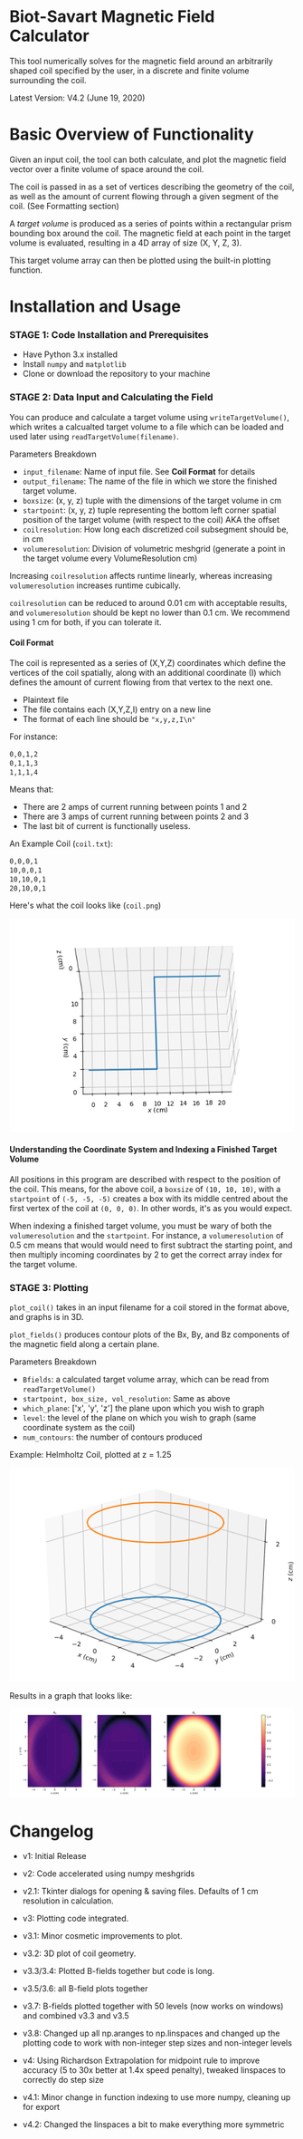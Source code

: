 # Biot-Savart Magnetic Field Calculator

This tool numerically solves for the magnetic field around an arbitrarily shaped coil specified by the user, in a discrete and finite volume surrounding the coil.

Latest Version: V4.2 (June 19, 2020)

# Basic Overview of Functionality
Given an input coil, the tool can both calculate, and plot the magnetic field vector over a finite volume of space around the coil.

The coil is passed in as a set of vertices describing the geometry of the coil, as well as the amount of current flowing through a given segment of the coil. (See Formatting section)

A *target volume* is produced as a series of points within a rectangular prism bounding box around the coil. The magnetic field at each point in the target volume is evaluated, resulting in a 4D array of size (X, Y, Z, 3).

This target volume array can then be plotted using the built-in plotting function.


# Installation and Usage
### STAGE 1: Code Installation and Prerequisites
* Have Python 3.x installed
* Install `numpy` and `matplotlib`
* Clone or download the repository to your machine

### STAGE 2: Data Input and Calculating the Field

You can produce and calculate a target volume using `writeTargetVolume()`, which writes a calcualted target volume to a file which can be loaded and used later using `readTargetVolume(filename)`.

Parameters Breakdown
* `input_filename`: Name of input file. See **Coil Format** for details
* `output_filename`: The name of the file in which we store the finished target volume.
* `boxsize`: (x, y, z) tuple with the dimensions of the target volume in cm
* `startpoint`: (x, y, z) tuple representing the bottom left corner spatial position of the target volume (with respect to the coil) AKA the offset
* `coilresolution`: How long each discretized coil subsegment should be, in cm
* `volumeresolution`: Division of volumetric meshgrid (generate a point in the target volume every VolumeResolution cm)

Increasing `coilresolution` affects runtime linearly, whereas increasing `volumeresolution` increases runtime cubically.

`coilresolution` can be reduced to around 0.01 cm with acceptable results, and `volumeresolution` should be kept no lower than 0.1 cm. We recommend using 1 cm for both, if you can tolerate it.


#### Coil Format
The coil is represented as a series of (X,Y,Z) coordinates which define the vertices of the coil spatially, along with an additional coordinate (I) which defines the amount of current flowing from that vertex to the next one.

* Plaintext file
* The file contains each (X,Y,Z,I) entry on a new line
* The format of each line should be `"x,y,z,I\n"`

For instance:
```
0,0,1,2
0,1,1,3
1,1,1,4
```
Means that:
- There are 2 amps of current running between points 1 and 2
- There are 3 amps of current running between points 2 and 3
- The last bit of current is functionally useless.


An Example Coil (`coil.txt`):
```
0,0,0,1
10,0,0,1
10,10,0,1
20,10,0,1
```

Here's what the coil looks like (`coil.png`)

![Coil](coil.png)


#### Understanding the Coordinate System and Indexing a Finished Target Volume
All positions in this program are described with respect to the position of the coil. This means, for the above coil, a `boxsize` of `(10, 10, 10)`, with a `startpoint` of `(-5, -5, -5)` creates a box with its middle centred about the first vertex of the coil at `(0, 0, 0)`. In other words, it's as you would expect.

When indexing a finished target volume, you must be wary of both the `volumeresolution` and the `startpoint`. For instance, a `volumeresolution` of 0.5 cm means that would would need to first subtract the starting point, and then multiply incoming coordinates by 2 to get the correct array index for the target volume.

### STAGE 3: Plotting
`plot_coil()` takes in an input filename for a coil stored in the format above, and graphs is in 3D.

`plot_fields()` produces contour plots of the Bx, By, and Bz components of the magnetic field along a certain plane.

Parameters Breakdown
* `Bfields`: a calculated target volume array, which can be read from `readTargetVolume()`
* `startpoint, box_size, vol_resolution`: Same as above
* `which_plane`: ['x', 'y', 'z'] the plane upon which you wish to graph
* `level`: the level of the plane on which you wish to graph (same coordinate system as the coil)
* `num_contours`: the number of contours produced

Example: Helmholtz Coil, plotted at z = 1.25

![helmholtz](helmholtz.svg)

Results in a graph that looks like:

![helmholtz_field](helmholtz_field_125.svg)


# Changelog
* v1: Initial Release

* v2: Code accelerated using numpy meshgrids
* v2.1: Tkinter dialogs for opening & saving files. Defaults of 1 cm resolution in calculation.
* v3: Plotting code integrated.
* v3.1: Minor cosmetic improvements to plot.
* v3.2: 3D plot of coil geometry.
* v3.3/3.4: Plotted B-fields together but code is long.
* v3.5/3.6: all B-field plots together
* v3.7: B-fields plotted together with 50 levels (now works on windows) and combined v3.3 and v3.5
* v3.8: Changed up all np.aranges to np.linspaces and changed up the plotting 
code to work with non-integer step sizes and non-integer levels
* v4: Using Richardson Extrapolation for midpoint rule to improve accuracy (5 to 30x better at 1.4x speed penalty), tweaked linspaces to correctly do step size
* v4.1: Minor change in function indexing to use more numpy, cleaning up for export
* v4.2: Changed the linspaces a bit to make everything more symmetric